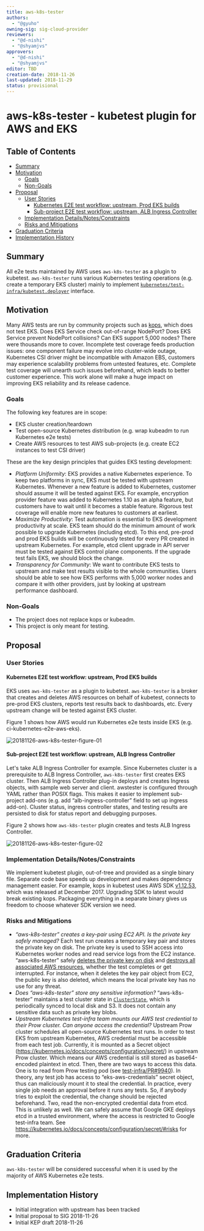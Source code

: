```yaml
---
title: aws-k8s-tester
authors:
  - "@gyuho"
owning-sig: sig-cloud-provider
reviewers:
  - "@d-nishi"
  - "@shyamjvs"
approvers:
  - "@d-nishi"
  - "@shyamjvs"
editor: TBD
creation-date: 2018-11-26
last-updated: 2018-11-29
status: provisional
---
```


# aws-k8s-tester - kubetest plugin for AWS and EKS

## Table of Contents

<!-- toc -->
- [Summary](#summary)
- [Motivation](#motivation)
  - [Goals](#goals)
  - [Non-Goals](#non-goals)
- [Proposal](#proposal)
  - [User Stories](#user-stories)
    - [Kubernetes E2E test workflow: upstream, Prod EKS builds](#kubernetes-e2e-test-workflow-upstream-prod-eks-builds)
    - [Sub-project E2E test workflow: upstream, ALB Ingress Controller](#sub-project-e2e-test-workflow-upstream-alb-ingress-controller)
  - [Implementation Details/Notes/Constraints](#implementation-detailsnotesconstraints)
  - [Risks and Mitigations](#risks-and-mitigations)
- [Graduation Criteria](#graduation-criteria)
- [Implementation History](#implementation-history)
<!-- /toc -->

## Summary

All e2e tests maintained by AWS uses `aws-k8s-tester` as a plugin to kubetest. `aws-k8s-tester` runs various Kubernetes testing operations (e.g. create a temporary EKS cluster) mainly to implement [`kubernetes/test-infra/kubetest.deployer`](https://github.com/kubernetes/test-infra/blob/40b4010f8e38582a5786adedd4e04cf4e1fc5a36/kubetest/main.go#L222-L229) interface.

## Motivation

Many AWS tests are run by community projects such as [kops](https://github.com/kubernetes/kops), which does not test EKS. Does EKS Service check out-of-range NodePort? Does EKS Service prevent NodePort collisions? Can EKS support 5,000 nodes? There were thousands more to cover. Incomplete test coverage feeds production issues: one component failure may evolve into cluster-wide outage, Kubernetes CSI driver might be incompatible with Amazon EBS, customers may experience scalability problems from untested features, etc. Complete test coverage will unearth such issues beforehand, which leads to better customer experience. This work alone will make a huge impact on improving EKS reliability and its release cadence.

### Goals

The following key features are in scope:

* EKS cluster creation/teardown
* Test open-source Kubernetes distribution (e.g. wrap kubeadm to run Kubernetes e2e tests)
* Create AWS resources to test AWS sub-projects (e.g. create EC2 instances to test CSI driver)

These are the key design principles that guides EKS testing development:

- *Platform Uniformity*: EKS provides a native Kubernetes experience. To keep two platforms in sync, EKS must be tested with upstream Kubernetes. Whenever a new feature is added to Kubernetes, customer should assume it will be tested against EKS. For example, encryption provider feature was added to Kubernetes 1.10 as an alpha feature, but customers have to wait until it becomes a stable feature. Rigorous test coverage will enable more new features to customers at earliest.
- *Maximize Productivity*: Test automation is essential to EKS development productivity at scale. EKS team should do the minimum amount of work possible to upgrade Kubernetes (including etcd). To this end, pre-prod and prod EKS builds will be continuously tested for every PR created in upstream Kubernetes. For example, etcd client upgrade in API server must be tested against EKS control plane components. If the upgrade test fails EKS, we should block the change.
- *Transparency for Community*: We want to contribute EKS tests to upstream and make test results visible to the whole communities. Users should be able to see how EKS performs with 5,000 worker nodes and compare it with other providers, just by looking at upstream performance dashboard.

### Non-Goals

* The project does not replace kops or kubeadm.
* This project is only meant for testing.

## Proposal

### User Stories

#### Kubernetes E2E test workflow: upstream, Prod EKS builds

EKS uses `aws-k8s-tester` as a plugin to kubetest. `aws-k8s-tester` is a broker that creates and deletes AWS resources on behalf of kubetest, connects to pre-prod EKS clusters, reports test results back to dashboards, etc. Every upstream change will be tested against EKS cluster.

Figure 1 shows how AWS would run Kubernetes e2e tests inside EKS (e.g. ci-kubernetes-e2e-aws-eks).

![20181126-aws-k8s-tester-figure-01](20181126-aws-k8s-tester-figure-01.png)

#### Sub-project E2E test workflow: upstream, ALB Ingress Controller

Let's take ALB Ingress Controller for example. Since Kubernetes cluster is a prerequisite to ALB Ingress Controller, `aws-k8s-tester` first creates EKS cluster. Then ALB Ingress Controller plug-in deploys and creates Ingress objects, with sample web server and client. awstester is configured through YAML rather than POSIX flags. This makes it easier to implement sub-project add-ons (e.g. add “alb-ingress-controller” field to set up ingress add-on). Cluster status, ingress controller states, and testing results are persisted to disk for status report and debugging purposes.

Figure 2 shows how `aws-k8s-tester` plugin creates and tests ALB Ingress Controller.

![20181126-aws-k8s-tester-figure-02](20181126-aws-k8s-tester-figure-02.png)

### Implementation Details/Notes/Constraints

We implement kubetest plugin, out-of-tree and provided as a single binary file. Separate code base speeds up development and makes dependency management easier. For example, kops in kubetest uses AWS SDK [v1.12.53](https://github.com/aws/aws-sdk-go/releases/tag/v1.12.53), which was released at December 2017. Upgrading SDK to latest would break existing kops. Packaging everything in a separate binary gives us freedom to choose whatever SDK version we need.

### Risks and Mitigations

* *“aws-k8s-tester” creates a key-pair using EC2 API. Is the private key safely managed?* Each test run creates a temporary key pair and stores the private key on disk. The private key is used to SSH access into Kubernetes worker nodes and read service logs from the EC2 instance. “aws-k8s-tester” safely [deletes the private key on disk](https://github.com/aws/aws-k8s-tester/blob/cde0484f0ae167d8831442a48b4b5e447481af45/internal/ec2/key_pair.go#L65) and [destroys all associated AWS resources](https://github.com/aws/aws-k8s-tester/blob/cde0484f0ae167d8831442a48b4b5e447481af45/internal/ec2/key_pair.go#L71-L73), whether the test completes or get interrupted. For instance, when it deletes the key pair object from EC2, the public key is also deleted, which means the local private key has no use for any threat.
* *Does “aws-k8s-tester” store any sensitive information?* “aws-k8s-tester” maintains a test cluster state in [`ClusterState`](https://godoc.org/github.com/aws/awstester/eksconfig#ClusterState), which is periodically synced to local disk and S3. It does not contain any sensitive data such as private key blobs.
* *Upstream Kubernetes test-infra team mounts our AWS test credential to their Prow cluster. Can anyone access the credential?* Upstream Prow cluster schedules all open-source Kubernetes test runs. In order to test EKS from upstream Kubernetes, AWS credential must be accessible from each test job. Currently, it is mounted as a Secret object (https://kubernetes.io/docs/concepts/configuration/secret/) in upstream Prow cluster. Which means our AWS credential is still stored as base64-encoded plaintext in etcd. Then, there are two ways to access this data. One is to read from Prow testing pod (see [test-infra/PR#9940](https://github.com/kubernetes/test-infra/pull/9940/files)). In theory, any test job has access to “eks-aws-credentials” secret object, thus can maliciously mount it to steal the credential. In practice, every single job needs an approval before it runs any tests. So, if anybody tries to exploit the credential, the change should be rejected beforehand. Two, read the non-encrypted credential data from etcd. This is unlikely as well. We can safely assume that Google GKE deploys etcd in a trusted environment, where the access is restricted to Google test-infra team. See https://kubernetes.io/docs/concepts/configuration/secret/#risks for more.

## Graduation Criteria

`aws-k8s-tester` will be considered successful when it is used by the majority of AWS Kubernetes e2e tests.

## Implementation History

* Initial integration with upstream has been tracked 
* Initial proposal to SIG 2018-11-26
* Initial KEP draft 2018-11-26
